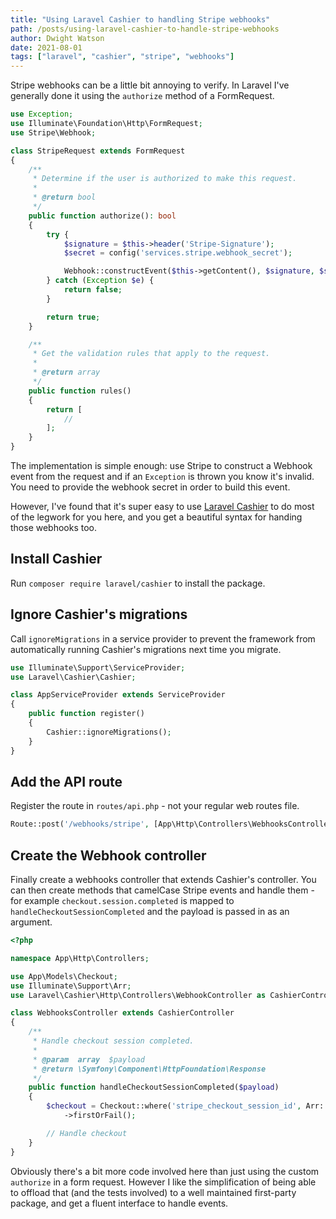 ```yaml
---
title: "Using Laravel Cashier to handling Stripe webhooks"
path: /posts/using-laravel-cashier-to-handle-stripe-webhooks
author: Dwight Watson
date: 2021-08-01
tags: ["laravel", "cashier", "stripe", "webhooks"]
---
```


Stripe webhooks can be a little bit annoying to verify. In Laravel I've generally done it using the `authorize` method of a FormRequest.

```php
use Exception;
use Illuminate\Foundation\Http\FormRequest;
use Stripe\Webhook;

class StripeRequest extends FormRequest
{
    /**
     * Determine if the user is authorized to make this request.
     *
     * @return bool
     */
    public function authorize(): bool
    {
        try {
            $signature = $this->header('Stripe-Signature');
            $secret = config('services.stripe.webhook_secret');

            Webhook::constructEvent($this->getContent(), $signature, $secret);
        } catch (Exception $e) {
            return false;
        }

        return true;
    }

    /**
     * Get the validation rules that apply to the request.
     *
     * @return array
     */
    public function rules()
    {
        return [
            //
        ];
    }
}
```

The implementation is simple enough: use Stripe to construct a Webhook event from the request and if an `Exception` is thrown you know it's invalid. You need to provide the webhook secret in order to build this event.

However, I've found that it's super easy to use [Laravel Cashier](https://laravel.com/docs/8.x/billing) to do most of the legwork for you here, and you get a beautiful syntax for handing those webhooks too.

## Install Cashier

Run `composer require laravel/cashier` to install the package.

## Ignore Cashier's migrations

Call `ignoreMigrations` in a service provider to prevent the framework from automatically running Cashier's migrations next time you migrate.

```php
use Illuminate\Support\ServiceProvider;
use Laravel\Cashier\Cashier;

class AppServiceProvider extends ServiceProvider
{
    public function register()
    {
        Cashier::ignoreMigrations();
    }
}
```

## Add the API route

Register the route in `routes/api.php` - not your regular web routes file.

```php
Route::post('/webhooks/stripe', [App\Http\Controllers\WebhooksController::class, 'handleWebhook'])->name('cashier.webhook');
```

## Create the Webhook controller

Finally create a webhooks controller that extends Cashier's controller. You can then create methods that camelCase Stripe events and handle them - for example `checkout.session.completed` is mapped to `handleCheckoutSessionCompleted` and the payload is passed in as an argument.

```php
<?php

namespace App\Http\Controllers;

use App\Models\Checkout;
use Illuminate\Support\Arr;
use Laravel\Cashier\Http\Controllers\WebhookController as CashierController;

class WebhooksController extends CashierController
{
    /**
     * Handle checkout session completed.
     *
     * @param  array  $payload
     * @return \Symfony\Component\HttpFoundation\Response
     */
    public function handleCheckoutSessionCompleted($payload)
    {
        $checkout = Checkout::where('stripe_checkout_session_id', Arr::get($payload, 'data.object.id'))
            ->firstOrFail();

        // Handle checkout
    }
}
```

Obviously there's a bit more code involved here than just using the custom `authorize` in a form request. However I like the simplification of being able to offload that (and the tests involved) to a well maintained first-party package, and get a fluent interface to handle events.
